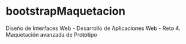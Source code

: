 # bootstrapMaquetacion
Diseño de Interfaces Web - Desarrollo de Aplicaciones Web - Reto 4. Maquetación avanzada de Prototipo
